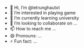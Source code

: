 - 👋 Hi, I’m @letrunghautxt
- 👀 I’m interested in playing game
- 🌱 I’m currently learning university
- 💞️ I’m looking to collaborate on ...
- 📫 How to reach me ...
- 😄 Pronouns: ...
- ⚡ Fun fact: ...

<!---
letrunghautxt/letrunghautxt is a ✨ special ✨ repository because its `README.md` (this file) appears on your GitHub profile.
You can click the Preview link to take a look at your changes.
--->
